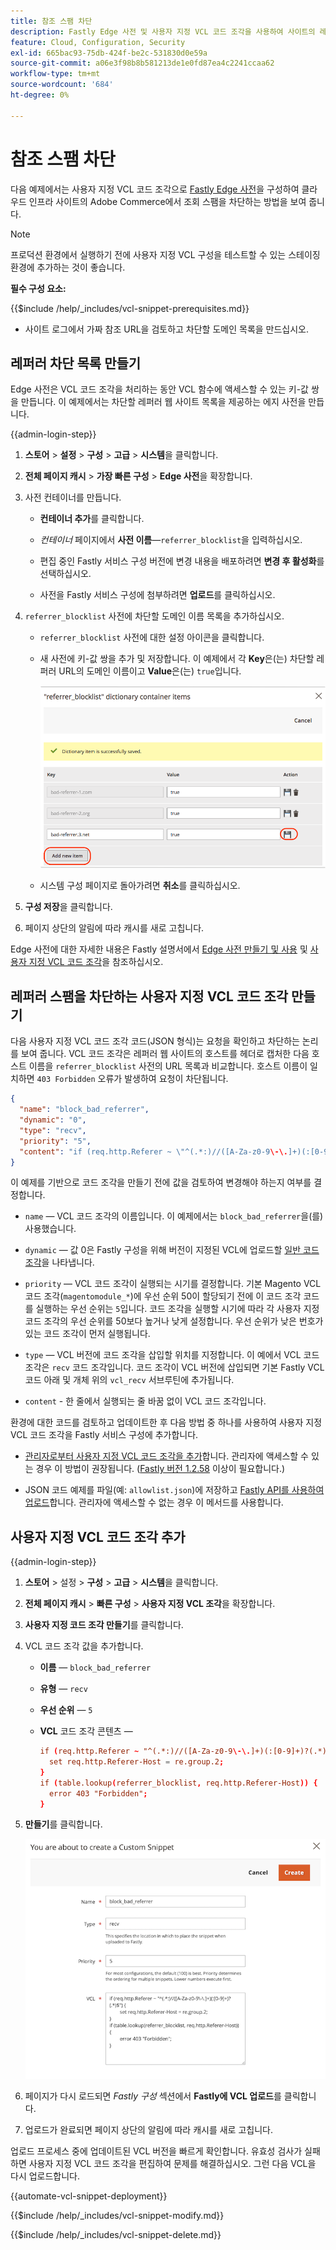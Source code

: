 ```yaml
---
title: 참조 스팸 차단
description: Fastly Edge 사전 및 사용자 지정 VCL 코드 조각을 사용하여 사이트의 레퍼러 스팸을 차단합니다.
feature: Cloud, Configuration, Security
exl-id: 665bac93-75db-424f-be2c-531830d0e59a
source-git-commit: a06e3f98b8b581213de1e0fd87ea4c2241ccaa62
workflow-type: tm+mt
source-wordcount: '684'
ht-degree: 0%

---
```


# 참조 스팸 차단

다음 예제에서는 사용자 지정 VCL 코드 조각으로 [Fastly Edge 사전](https://docs.fastly.com/guides/edge-dictionaries/working-with-dictionaries-using-the-api)을 구성하여 클라우드 인프라 사이트의 Adobe Commerce에서 조회 스팸을 차단하는 방법을 보여 줍니다.

>[!NOTE]
>
>프로덕션 환경에서 실행하기 전에 사용자 지정 VCL 구성을 테스트할 수 있는 스테이징 환경에 추가하는 것이 좋습니다.

**필수 구성 요소:**

{{$include /help/_includes/vcl-snippet-prerequisites.md}}

- 사이트 로그에서 가짜 참조 URL을 검토하고 차단할 도메인 목록을 만드십시오.

## 레퍼러 차단 목록 만들기

Edge 사전은 VCL 코드 조각을 처리하는 동안 VCL 함수에 액세스할 수 있는 키-값 쌍을 만듭니다. 이 예제에서는 차단할 레퍼러 웹 사이트 목록을 제공하는 에지 사전을 만듭니다.

{{admin-login-step}}

1. **스토어** > **설정** > **구성** > **고급** > **시스템**&#x200B;을 클릭합니다.

1. **전체 페이지 캐시** > **가장 빠른 구성** > **Edge 사전**&#x200B;을 확장합니다.

1. 사전 컨테이너를 만듭니다.

   - **컨테이너 추가**&#x200B;를 클릭합니다.

   - *컨테이너* 페이지에서 **사전 이름**—`referrer_blocklist`을 입력하십시오.

   - 편집 중인 Fastly 서비스 구성 버전에 변경 내용을 배포하려면 **변경 후 활성화**&#x200B;를 선택하십시오.

   - 사전을 Fastly 서비스 구성에 첨부하려면 **업로드**&#x200B;를 클릭하십시오.

1. `referrer_blocklist` 사전에 차단할 도메인 이름 목록을 추가하십시오.

   - `referrer_blocklist` 사전에 대한 설정 아이콘을 클릭합니다.

   - 새 사전에 키-값 쌍을 추가 및 저장합니다. 이 예제에서 각 **Key**&#x200B;은(는) 차단할 레퍼러 URL의 도메인 이름이고 **Value**&#x200B;은(는) `true`입니다.

     ![잘못된 레퍼러 사전 항목 추가](../../assets/cdn/fastly-referrer-blocklist-dictionary.png)

   - 시스템 구성 페이지로 돌아가려면 **취소**&#x200B;를 클릭하십시오.

1. **구성 저장**&#x200B;을 클릭합니다.

1. 페이지 상단의 알림에 따라 캐시를 새로 고칩니다.

Edge 사전에 대한 자세한 내용은 Fastly 설명서에서 [Edge 사전 만들기 및 사용](https://docs.fastly.com/guides/edge-dictionaries/working-with-dictionaries-using-the-api) 및 [사용자 지정 VCL 코드 조각](https://docs.fastly.com/guides/edge-dictionaries/working-with-dictionaries-using-the-api#custom-vcl-examples)을 참조하십시오.

## 레퍼러 스팸을 차단하는 사용자 지정 VCL 코드 조각 만들기

다음 사용자 지정 VCL 코드 조각 코드(JSON 형식)는 요청을 확인하고 차단하는 논리를 보여 줍니다. VCL 코드 조각은 레퍼러 웹 사이트의 호스트를 헤더로 캡처한 다음 호스트 이름을 `referrer_blocklist` 사전의 URL 목록과 비교합니다. 호스트 이름이 일치하면 `403 Forbidden` 오류가 발생하여 요청이 차단됩니다.

```json
{
  "name": "block_bad_referrer",
  "dynamic": "0",
  "type": "recv",
  "priority": "5",
  "content": "if (req.http.Referer ~ \"^(.*:)//([A-Za-z0-9\-\.]+)(:[0-9]+)?(.*)$\") {set req.http.Referer-Host = re.group.2;}if (table.lookup(referrer_blocklist, req.http.Referer-Host)) {error 403 \"Forbidden\";}"
}
```

이 예제를 기반으로 코드 조각을 만들기 전에 값을 검토하여 변경해야 하는지 여부를 결정합니다.

- `name` — VCL 코드 조각의 이름입니다. 이 예제에서는 `block_bad_referrer`을(를) 사용했습니다.

- `dynamic` — 값 0은 Fastly 구성을 위해 버전이 지정된 VCL에 업로드할 [일반 코드 조각](https://docs.fastly.com/en/guides/using-regular-vcl-snippets)을 나타냅니다.

- `priority` — VCL 코드 조각이 실행되는 시기를 결정합니다. 기본 Magento VCL 코드 조각(`magentomodule_*`)에 우선 순위 50이 할당되기 전에 이 코드 조각 코드를 실행하는 우선 순위는 `5`입니다. 코드 조각을 실행할 시기에 따라 각 사용자 지정 코드 조각의 우선 순위를 50보다 높거나 낮게 설정합니다. 우선 순위가 낮은 번호가 있는 코드 조각이 먼저 실행됩니다.

- `type` — VCL 버전에 코드 조각을 삽입할 위치를 지정합니다. 이 예에서 VCL 코드 조각은 `recv` 코드 조각입니다. 코드 조각이 VCL 버전에 삽입되면 기본 Fastly VCL 코드 아래 및 개체 위의 `vcl_recv` 서브루틴에 추가됩니다.

- `content` - 한 줄에서 실행되는 줄 바꿈 없이 VCL 코드 조각입니다.

환경에 대한 코드를 검토하고 업데이트한 후 다음 방법 중 하나를 사용하여 사용자 지정 VCL 코드 조각을 Fastly 서비스 구성에 추가합니다.

- [관리자로부터 사용자 지정 VCL 코드 조각을 추가](#add-the-custom-vcl-snippet)합니다. 관리자에 액세스할 수 있는 경우 이 방법이 권장됩니다. ([Fastly 버전 1.2.58](fastly-configuration.md#upgrade) 이상이 필요합니다.)

- JSON 코드 예제를 파일(예: `allowlist.json`)에 저장하고 [Fastly API를 사용하여 업로드](fastly-vcl-custom-snippets.md#manage-custom-vcl-snippets-using-the-api)합니다. 관리자에 액세스할 수 없는 경우 이 메서드를 사용합니다.

## 사용자 지정 VCL 코드 조각 추가

{{admin-login-step}}

1. **스토어** > 설정 > **구성** > **고급** > **시스템**&#x200B;을 클릭합니다.

1. **전체 페이지 캐시** > **빠른 구성** > **사용자 지정 VCL 조각**&#x200B;을 확장합니다.

1. **사용자 지정 코드 조각 만들기**&#x200B;를 클릭합니다.

1. VCL 코드 조각 값을 추가합니다.

   - **이름** — `block_bad_referrer`

   - **유형** — `recv`

   - **우선 순위** — `5`

   - **VCL** 코드 조각 콘텐츠 —

     ```conf
     if (req.http.Referer ~ "^(.*:)//([A-Za-z0-9\-\.]+)(:[0-9]+)?(.*)$") {
       set req.http.Referer-Host = re.group.2;  
     }
     if (table.lookup(referrer_blocklist, req.http.Referer-Host)) {
       error 403 "Forbidden";
     }
     ```

1. **만들기**&#x200B;를 클릭합니다.

   ![사용자 지정 레퍼러 블록 VCL 코드 조각 만들기](/help/assets/cdn/fastly-create-referrer-block-snippet.png)

1. 페이지가 다시 로드되면 *Fastly 구성* 섹션에서 **Fastly에 VCL 업로드**&#x200B;를 클릭합니다.

1. 업로드가 완료되면 페이지 상단의 알림에 따라 캐시를 새로 고칩니다.

업로드 프로세스 중에 업데이트된 VCL 버전을 빠르게 확인합니다. 유효성 검사가 실패하면 사용자 지정 VCL 코드 조각을 편집하여 문제를 해결하십시오. 그런 다음 VCL을 다시 업로드합니다.

{{automate-vcl-snippet-deployment}}

{{$include /help/_includes/vcl-snippet-modify.md}}

{{$include /help/_includes/vcl-snippet-delete.md}}
